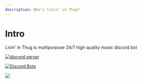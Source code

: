 ```yaml
---
description: Who's livin' in Thug?
---
```


# Intro
Livin' in Thug is multipurpose 24/7 high quality music discord bot

[![discord server](https://shields.io/discord/918354308431503420?logo=discord&color=red)](https://discord.gg/FSMTeH3hse)

[![Discord Bots](https://top.gg/api/widget/918718860365033523.svg)](https://top.gg/bot/918718860365033523)

<a href="https://discordbotlist.com/bots/918718860365033523"><img src="https://discordbotlist.com/api/v1/bots/918718860365033523/widget"></a>
